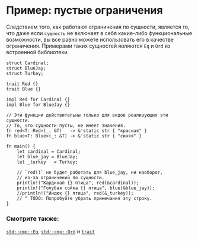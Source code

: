 # Пример: пустые ограничения

Следствием того, как работают ограничения по сущности, является то,
что даже если `сущность` не включает в себя какие-либо функциональные
возможности, вы все равно можете использовать его в качестве ограничения.
Примерами таких сущностей являются `Eq` и `Ord` из встроенной библиотеки.

```rust,editable
struct Cardinal;
struct BlueJay;
struct Turkey;

trait Red {}
trait Blue {}

impl Red for Cardinal {}
impl Blue for BlueJay {}

// Эти функции действительны только для видов реализующих эти сущности.
// То, что сущности пусты, не имеет значения.
fn red<T: Red>(_: &T)   -> &'static str { "красная" }
fn blue<T: Blue>(_: &T) -> &'static str { "синяя" }

fn main() {
    let cardinal = Cardinal;
    let blue_jay = BlueJay;
    let _turkey   = Turkey;

    // `red()` не будет работать для blue_jay, ни наоборот,
    // из-за ограничений по сущности.
    println!("Кардинал {} птица", red(&cardinal));
    println!("Голубая сойка {} птица", blue(&blue_jay));
    //println!("Индюк {} птица", red(&_turkey));
    // ^ TODO: Попробуйте убрать примечания эту строку.
}
```

### Смотрите также:

[`std::cmp::Eq`](https://doc.rust-lang.org/std/cmp/trait.Eq.html), [`std::cmp::Ord`](https://doc.rust-lang.org/std/cmp/trait.Ord.html) и [`trait`](../../trait.md)
